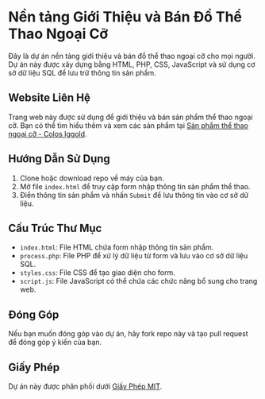
# Nền tảng Giới Thiệu và Bán Đồ Thể Thao Ngoại Cỡ

Đây là dự án nền tảng giới thiệu và bán đồ thể thao ngoại cỡ cho mọi người. Dự án này được xây dựng bằng HTML, PHP, CSS, JavaScript và sử dụng cơ sở dữ liệu SQL để lưu trữ thông tin sản phẩm.

## Website Liên Hệ

Trang web này được sử dụng để giới thiệu và bán sản phẩm thể thao ngoại cỡ. Bạn có thể tìm hiểu thêm và xem các sản phẩm tại [Sản phẩm thể thao ngoại cỡ - Colos Iggold](https://suanon.com.vn/san-pham/colos-iggold).

## Hướng Dẫn Sử Dụng

1. Clone hoặc download repo về máy của bạn.
2. Mở file `index.html` để truy cập form nhập thông tin sản phẩm thể thao.
3. Điền thông tin sản phẩm và nhấn `Submit` để lưu thông tin vào cơ sở dữ liệu.

## Cấu Trúc Thư Mục

- `index.html`: File HTML chứa form nhập thông tin sản phẩm.
- `process.php`: File PHP để xử lý dữ liệu từ form và lưu vào cơ sở dữ liệu SQL.
- `styles.css`: File CSS để tạo giao diện cho form.
- `script.js`: File JavaScript có thể chứa các chức năng bổ sung cho trang web.

## Đóng Góp

Nếu bạn muốn đóng góp vào dự án, hãy fork repo này và tạo pull request để đóng góp ý kiến của bạn.

## Giấy Phép

Dự án này được phân phối dưới [Giấy Phép MIT](LICENSE).
```

